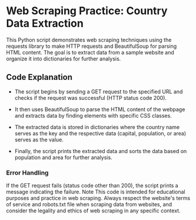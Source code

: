 # Web Scraping Practice: Country Data Extraction
This Python script demonstrates web scraping techniques using the requests library to make HTTP requests and BeautifulSoup for parsing HTML content. The goal is to extract data from a sample website and organize it into dictionaries for further analysis.

## Code Explanation
- The script begins by sending a GET request to the specified URL and checks if the request was successful (HTTP status code 200).

- It then uses BeautifulSoup to parse the HTML content of the webpage and extracts data by finding elements with specific CSS classes.

- The extracted data is stored in dictionaries where the country name serves as the key and the respective data (capital, population, or area) serves as the value.

- Finally, the script prints the extracted data and sorts the data based on population and area for further analysis.

### Error Handling
If the GET request fails (status code other than 200), the script prints a message indicating the failure.
Note
This code is intended for educational purposes and practice in web scraping. Always respect the website's terms of service and robots.txt file when scraping data from websites, and consider the legality and ethics of web scraping in any specific context.

